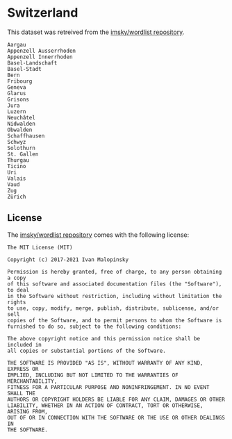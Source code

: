 # Switzerland

This dataset was retreived from the [imsky/wordlist repository](https://github.com/imsky/wordlists).

```
Aargau
Appenzell Ausserrhoden
Appenzell Innerrhoden
Basel-Landschaft
Basel-Stadt
Bern
Fribourg
Geneva
Glarus
Grisons
Jura
Luzern
Neuchâtel
Nidwalden
Obwalden
Schaffhausen
Schwyz
Solothurn
St. Gallen
Thurgau
Ticino
Uri
Valais
Vaud
Zug
Zürich
```

## License 

The [imsky/wordlist repository](https://github.com/imsky/wordlists) comes with the following license: 

```
The MIT License (MIT)

Copyright (c) 2017-2021 Ivan Malopinsky

Permission is hereby granted, free of charge, to any person obtaining a copy
of this software and associated documentation files (the "Software"), to deal
in the Software without restriction, including without limitation the rights
to use, copy, modify, merge, publish, distribute, sublicense, and/or sell
copies of the Software, and to permit persons to whom the Software is
furnished to do so, subject to the following conditions:

The above copyright notice and this permission notice shall be included in
all copies or substantial portions of the Software.

THE SOFTWARE IS PROVIDED "AS IS", WITHOUT WARRANTY OF ANY KIND, EXPRESS OR
IMPLIED, INCLUDING BUT NOT LIMITED TO THE WARRANTIES OF MERCHANTABILITY,
FITNESS FOR A PARTICULAR PURPOSE AND NONINFRINGEMENT. IN NO EVENT SHALL THE
AUTHORS OR COPYRIGHT HOLDERS BE LIABLE FOR ANY CLAIM, DAMAGES OR OTHER
LIABILITY, WHETHER IN AN ACTION OF CONTRACT, TORT OR OTHERWISE, ARISING FROM,
OUT OF OR IN CONNECTION WITH THE SOFTWARE OR THE USE OR OTHER DEALINGS IN
THE SOFTWARE.
```
